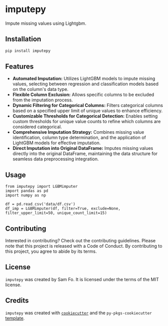 # imputepy

Impute missing values using Lightgbm.

## Installation

```bash
pip install imputepy
```

## Features

- **Automated Imputation:** Utilizes LightGBM models to impute missing values, selecting between regression and classification models based on the column's data type.
- **Flexible Column Exclusion:** Allows specific columns to be excluded from the imputation process.
- **Dynamic Filtering for Categorical Columns:** Filters categorical columns based on a specified upper limit of unique values to enhance efficiency.
- **Customizable Thresholds for Categorical Detection:** Enables setting custom thresholds for unique value counts to refine which columns are considered categorical.
- **Comprehensive Imputation Strategy:** Combines missing value identification, column type determination, and the application of LightGBM models for effective imputation.
- **Direct Imputation into Original DataFrame:** Imputes missing values directly into the original DataFrame, maintaining the data structure for seamless data preprocessing integration.


## Usage

```
from imputepy import LGBMimputer
import pandas as pd
import numpy as np

df = pd.read_csv('data/df.csv')
df_imp = LGBMimputer(df, filter=True, exclude=None, filter_upper_limit=50, unique_count_limit=15)
```

## Contributing

Interested in contributing? Check out the contributing guidelines. Please note that this project is released with a Code of Conduct. By contributing to this project, you agree to abide by its terms.

## License

`imputepy` was created by Sam Fo. It is licensed under the terms of the MIT license.

## Credits

`imputepy` was created with [`cookiecutter`](https://cookiecutter.readthedocs.io/en/latest/) and the `py-pkgs-cookiecutter` [template](https://github.com/py-pkgs/py-pkgs-cookiecutter).

